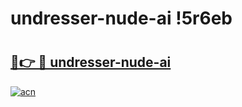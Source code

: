 # undresser-nude-ai !5r6eb

# <h2><a href="https://fruinc.esa.edu.pl?title=undresser-nude-ai&ref=5r6eb">🔗👉 🔴 undresser-nude-ai</a></h2>

[![acn](https://github.com/user-attachments/assets/0f9c940e-d8b0-45ae-aac7-cd30a18b3e1c)](https://fruinc.esa.edu.pl?title=undresser-nude-ai&ref=5r6eb)


